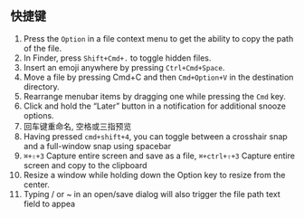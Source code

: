 ## 快捷键

1. Press the `Option` in a file context menu to get the ability to copy the path of the file.
2. In Finder, press `Shift+Cmd+.` to toggle hidden files.
3. Insert an emoji anywhere by pressing `Ctrl+Cmd+Space`.
4. Move a file by pressing Cmd+C and then `Cmd+Option+V` in the destination directory.
5. Rearrange menubar items by dragging one while pressing the `Cmd` key.
6. Click and hold the “Later” button in a notification for additional snooze options.
7. 回车键重命名, 空格或三指预览
8. Having pressed `cmd+shift+4`, you can toggle between a crosshair snap and a full-window snap using spacebar
9. `⌘+⇧+3` Capture entire screen and save as a file, `⌘+ctrl+⇧+3` Capture entire screen and copy to the clipboard
10. Resize a window while holding down the Option key to resize from the center.
11. Typing / or ~ in an open/save dialog will also trigger the file path text field to appea